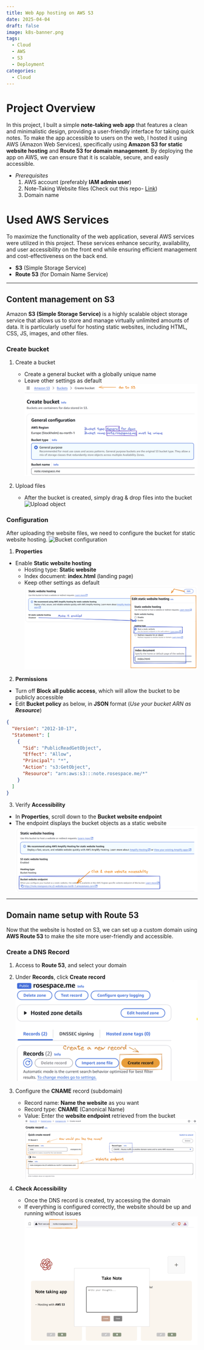 ```yaml
---
title: Web App hosting on AWS S3
date: 2025-04-04
draft: false
image: k8s-banner.png
tags:
  - Cloud
  - AWS
  - S3
  - Deployment
categories: 
  - Cloud
---
```


# Project Overview

In this project, I built a simple **note-taking web app** that features a clean and minimalistic design, providing a user-friendly interface for taking quick notes. To make the app accessible to users on the web, I hosted it using AWS (Amazon Web Services), specifically using **Amazon S3 for static website hosting** and **Route 53 for domain management**. By deploying the app on AWS, we can ensure that it is scalable, secure, and easily accessible.

* *Prerequisites*
	1. AWS account (preferably **IAM admin user**)
	2. Note-Taking Website files (Check out this repo- [Link](https://github.com/rose-jang/web-takenote))
	3. Domain name

# Used AWS Services

To maximize the functionality of the web application, several AWS services were utilized in this project. These services enhance security, availability, and user accessibility on the front end while ensuring efficient management and cost-effectiveness on the back end.

- **S3** (Simple Storage Service)
- **Route 53** (for Domain Name Service)
<!-- - **CloudFront** (as Content Network Delivery)
- **AWS Certificate Manager** (to activate HTTPS) -->

---

## Content management on **S3**

Amazon **S3 (Simple Storage Service)** is a highly scalable object storage service that allows us to store and manage virtually unlimited amounts of data. It is particularly useful for hosting static websites, including HTML, CSS, JS, images, and other files.

### Create bucket
1. Create a bucket
	- Create a general bucket with a globally unique name
	- Leave other settings as default
![Create a bucket](create_bucket.png)

2. Upload files
	- After the bucket is created, simply drag & drop files into the bucket
![Upload object](upload_object.png)

### Configuration
After uploading the website files, we need to configure the bucket for static website hosting.
![Bucket configuration](bucket_configuration.png)

1. **Properties**
- Enable **Static website hosting**
	- Hosting type: **Static website**
	- Index document: **index.html** (landing page)
	- Keep other settings as default
![Bucket Properties](bucket_static.png)

2. **Permissions**
- Turn off **Block all public access**, which will allow the bucket to be publicly accessible
- Edit **Bucket policy** as below, in **JSON** format (*Use your bucket ARN as **Resource***)
```json
{
  "Version": "2012-10-17",
  "Statement": [
    {
      "Sid": "PublicReadGetObject",
      "Effect": "Allow",
      "Principal": "*",
      "Action": "s3:GetObject",
      "Resource": "arn:aws:s3:::note.rosespace.me/*"
    }
  ]
}
```

3. Verify **Accessibility**
- In **Properties**, scroll down to the **Bucket website endpoint**
- The endpoint displays the bucket objects as a static website
![Bucket endpoint](bucket_endpoint.png)

---
## Domain name setup with **Route 53**

Now that the website is hosted on S3, we can set up a custom domain using **AWS Route 53** to make the site more user-friendly and accessible.
### Create a DNS Record
1. Access to **Route 53**, and select your domain
2. Under **Records**, click **Create record**
![Create a new record](create_53.png)

3. Configure the **CNAME** record (subdomain)
	- Record name: **Name the website** as you want
	- Record type: **CNAME** (Canonical Name)
	- Value: Enter the **website endpoint** retrieved from the bucket
![CNAME Record](53_endpoint.png)

4. **Check Accessibility**
	- Once the DNS record is created, try accessing the domain
    - If everything is configured correctly, the website should be up and running without issues
![Website accessibility](web-hosting.png)
